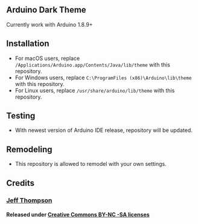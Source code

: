## Arduino Dark Theme


Currently work with Arduino 1.8.9+

## Installation

- For macOS users, replace `/Applications/Arduino.app/Contents/Java/lib/theme` with this repository.
- For Windows users, replace `C:\ProgramFiles (x86)\Arduino\lib\theme` with this repository.
- For Linux users, replace `/usr/share/arduino/lib/theme` with this repository.

## Testing
- With newest version of Arduino IDE release, repository will be updated.

## Remodeling

- This repository is allowed to remodel with your own settings.



## Credits
### [Jeff Thompson](https://github.com/jeffThompson)


#### Released under [Creative Commons BY-NC -SA licenses](https://creativecommons.org/licenses/by-nc-sa/3.0/)
